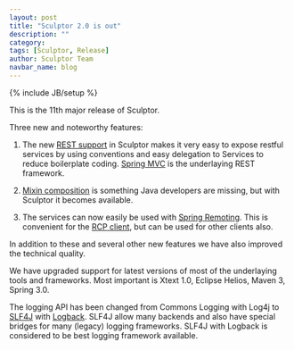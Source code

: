 ```yaml
---
layout: post
title: "Sculptor 2.0 is out"
description: ""
category: 
tags: [Sculptor, Release]
author: Sculptor Team
navbar_name: blog
---
```

{% include JB/setup %}

This is the 11th major release of Sculptor.

Three new and noteworthy features:

1. The new [REST support][1] in Sculptor makes it very easy to expose restful services by using conventions and easy delegation to Services to reduce boilerplate coding. [Spring MVC][2] is the underlaying REST framework.

2. [Mixin composition][3] is something Java developers are missing, but with Sculptor it becomes available.

3. The services can now easily be used with [Spring Remoting][4]. This is convenient for the [RCP client][5], but can be used for other clients also.

In addition to these and several other new features we have also improved the technical quality.

We have upgraded support for latest versions of most of the underlaying tools and frameworks. Most important is Xtext 1.0, Eclipse Helios, Maven 3, Spring 3.0.

The logging API has been changed from Commons Logging with Log4j to [SLF4J][6] with [Logback][7]. SLF4J allow many backends and also have special bridges for many (legacy) logging frameworks. SLF4J with Logback is considered to be best logging framework available.


   [1]: /documentation/rest-tutorial
   [2]: http://static.springsource.org/spring/docs/3.0.x/reference/mvc.html
   [3]: /2011/02/03/mixin-composition
   [4]: http://static.springsource.org/spring/docs/3.0.x/spring-framework-reference/html/remoting.html
   [5]: http://fornax.itemis.de/confluence/x/zQk
   [6]: http://www.slf4j.org/
   [7]: http://logback.qos.ch/